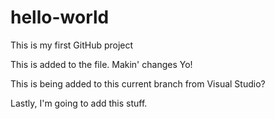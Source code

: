 # hello-world
This is my first GitHub project

This is added to the file. Makin' changes Yo!

This is being added to this current branch from Visual Studio?

Lastly, I'm going to add this stuff.